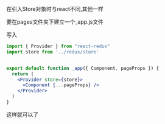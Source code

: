 在引入Store对象时与react不同,其他一样

要在pages文件夹下建立一个_app.js文件

写入

```jsx
import { Provider } from "react-redux"
import store from '../redux/store'


export default function _app({ Component, pageProps }) {
  return (
    <Provider store={store}>
      <Component {...pageProps} />
    </Provider>
  )
}

```

这样就可以了

